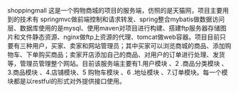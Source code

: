 shoppingmall
这是一个购物商城的项目的服务端，仿照的是天猫网，项目主要用到的技术有 springmvc做前端控制和请求转发、spring整合mybatis做数据访问层、数据库使用的是mysql、使用maven对项目进行构建、搭建ftp服务器存储图片和文件静态资源、nginx做ftp上资源的代理、tomcat做web容器。项目目前只要有三种用户，买家、卖家和网站管理员；其中买家可以浏览商城的商品、添加购物车、下单购买商品；卖家开店添加自己的商品、对用户的订单进行处理、发货等，管理员管理整个网站。目前该服务端主要有1.用户模块 、2 .商品分类模块 、3.商品模块 、4.店铺模块、5 购物车模块 、6 .地址模块 、7.订单模块。每一个模块都是以restful的形式对外提供接口使用。